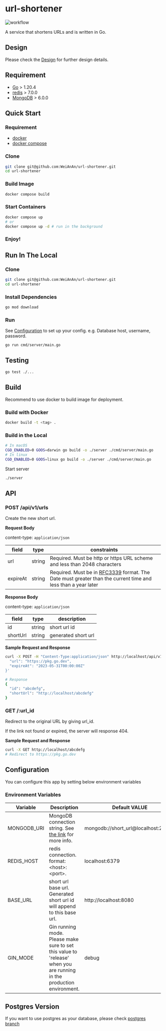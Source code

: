 # url-shortener
![workflow](https://github.com/WeiAnAn/url-shortener/actions/workflows/go.yml/badge.svg)

A service that shortens URLs and is written in Go.

## Design

Please check the [Design](./docs/Design.md) for further design details.

## Requirement

- [Go](https://go.dev/) > 1.20.4
- [redis](https://redis.io/) > 7.0.0
- [MongoDB](https://www.mongodb.com/) > 6.0.0

## Quick Start

### Requirement

- [docker](https://docs.docker.com/)
- [docker compose](https://docs.docker.com/)

### Clone

```sh
git clone git@github.com:WeiAnAn/url-shortener.git
cd url-shortener
```

### Build Image

```sh
docker compose build
```

### Start Containers

```sh
docker compose up
# or
docker compose up -d # run in the background
```

### Enjoy!

## Run In The Local

### Clone

```sh
git clone git@github.com:WeiAnAn/url-shortener.git
cd url-shortener
```

### Install Dependencies

```sh
go mod download
```

### Run

See [Configuration](#configuration) to set up your config. e.g. Database host, username, password.

```sh
go run cmd/server/main.go
```

## Testing

```sh
go test ./...
```

## Build

Recommend to use docker to build image for deployment.

### Build with Docker

```sh
docker build -t <tag> .
```

### Build in the Local

```sh
# In macOS
CGO_ENABLED=0 GOOS=darwin go build -o ./server ./cmd/server/main.go
# In linux
CGO_ENABLED=0 GOOS=linux go build -o ./server ./cmd/server/main.go
```

Start server

```sh
./server
```

## API

### POST /api/v1/urls

Create the new short url.

**Request Body**

content-type: `application/json`

| field    | type   | constraints                                                                                                                                                  |
| -------- | ------ | ------------------------------------------------------------------------------------------------------------------------------------------------------------ |
| url      | string | Required. Must be http or https URL scheme and less than 2048 characters                                                                                     |
| expireAt | string | Required. Must be in [RFC3339](https://datatracker.ietf.org/doc/html/rfc3339) format. The Date must greater than the current time and less than a year later |

**Response Body**

content-type: `application/json`

| field    | type   | description         |
| -------- | ------ | ------------------- |
| id       | string | short url id        |
| shortUrl | string | generated short url |

**Sample Request and Response**

```sh
curl -X POST -H "Content-Type:application/json" http://localhost/api/v1/urls -d '{
  "url": "https://pkg.go.dev",
  "expireAt": "2023-05-31T00:00:00Z"
}'

# Response
{
  "id": "abcdefg",
  "shortUrl": "http://localhost/abcdefg"
}
```

### GET /:url_id

Redirect to the original URL by giving url_id.

If the link not found or expired, the server will response 404.

**Sample Request and Response**

```sh
curl -X GET http://localhost/abcdefg
# Redirect to https://pkg.go.dev
```

## Configuration

You can configure this app by setting below environment variables

### Environment Variables

| Variable    | Description                                                                                                                | Default VALUE                       |
| ----------- | -------------------------------------------------------------------------------------------------------------------------- | ----------------------------------- |
| MONGODB_URI | MongoDB connection string. See [the link](https://www.mongodb.com/docs/manual/reference/connection-string/) for more info. | mongodb://short_url@localhost:27017 |
| REDIS_HOST  | redis connection. format: \<host\>:\<port\>.                                                                               | localhost:6379                      |
| BASE_URL    | short url base url. Generated short url id will append to this base url.                                                   | http://localhost:8080               |
| GIN_MODE    | Gin running mode. Please make sure to set this value to 'release' when you are running in the production environment.      | debug                               |

## Postgres Version

If you want to use postgres as your database, please check [postgres branch](https://github.com/WeiAnAn/url-shortener/tree/postgres)
